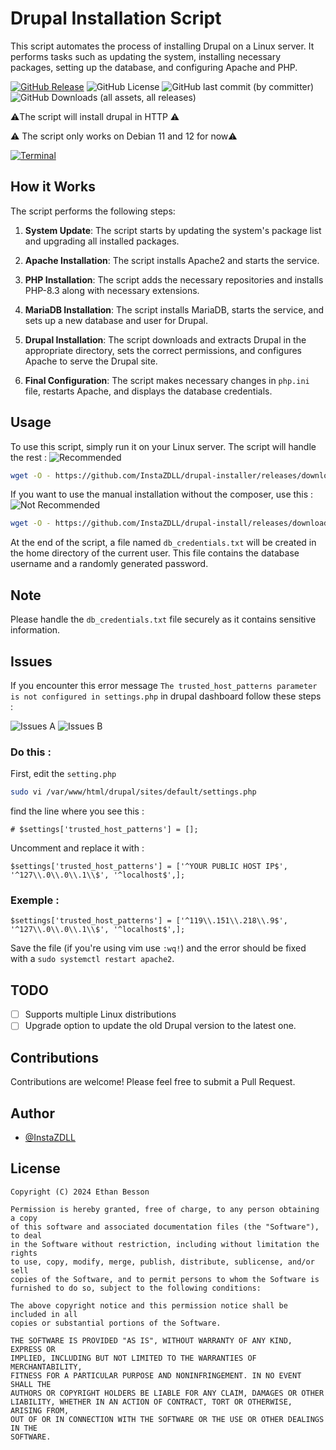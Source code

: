 # Drupal Installation Script

This script automates the process of installing Drupal on a Linux server. It performs tasks such as updating the system, installing necessary packages, setting up the database, and configuring Apache and PHP.

[ ![GitHub Release](https://img.shields.io/github/v/release/InstaZDLL/drupal-install?style=for-the-badge)](https://img.shields.io/github/v/release/InstaZDLL/drupal-install?sort=date&display_name=release&style=for-the-badge
)  ![GitHub License](https://img.shields.io/github/license/InstaZDLL/drupal-install?style=for-the-badge) ![GitHub last commit (by committer)](https://img.shields.io/github/last-commit/InstaZDLL/drupal-install?style=for-the-badge) ![GitHub Downloads (all assets, all releases)](https://img.shields.io/github/downloads/InstaZDLL/drupal-install/total?style=for-the-badge&color=%230080ff)



⚠️The script will install drupal in HTTP ⚠️

⚠️ The script only works on Debian 11 and 12 for now⚠️ 

[![Terminal](https://badgen.net/badge/Status/tested/green?icon=terminal)](#)

## How it Works

The script performs the following steps:

1. **System Update**: The script starts by updating the system's package list and upgrading all installed packages.

2. **Apache Installation**: The script installs Apache2 and starts the service.

3. **PHP Installation**: The script adds the necessary repositories and installs PHP-8.3 along with necessary extensions.

4. **MariaDB Installation**: The script installs MariaDB, starts the service, and sets up a new database and user for Drupal.

5. **Drupal Installation**: The script downloads and extracts Drupal in the appropriate directory, sets the correct permissions, and configures Apache to serve the Drupal site.

6. **Final Configuration**: The script makes necessary changes in `php.ini` file, restarts Apache, and displays the database credentials.

## Usage

To use this script, simply run it on your Linux server. The script will handle the rest : ![Recommended](https://img.shields.io/static/v1?label=&message=Recommended&color=%2331BB12)

```bash
wget -O - https://github.com/InstaZDLL/drupal-installer/releases/download/v1.1.1/drupal-install-composer-apache2.sh | sudo bash
```

If you want to use the manual installation without the composer, use this : ![Not Recommended](https://img.shields.io/static/v1?label=&message=Not+Recommended&color=yellow)

```bash
wget -O - https://github.com/InstaZDLL/drupal-install/releases/download/v1.0.1/drupal-install.sh | sudo bash
```

At the end of the script, a file named `db_credentials.txt` will be created in the home directory of the current user. This file contains the database username and a randomly generated password.

## Note

Please handle the `db_credentials.txt` file securely as it contains sensitive information.

## Issues

If you encounter this error message `The trusted_host_patterns parameter is not configured in settings.php` in drupal dashboard follow these steps :

![Issues A](https://raw.githubusercontent.com/InstaZDLL/drupal-installer/main/images/ScreenshotA.png)
![Issues B](https://raw.githubusercontent.com/InstaZDLL/drupal-installer/main/images/ScreenshotB.png)

### Do this :

First, edit the `setting.php`

```bash
sudo vi /var/www/html/drupal/sites/default/settings.php
```

find the line where you see this :

`# $settings['trusted_host_patterns'] = [];`

Uncomment and replace it with :

`$settings['trusted_host_patterns'] = ['^YOUR PUBLIC HOST IP$', '^127\\.0\\.0\\.1\\$', '^localhost$',];`

### Exemple :
`$settings['trusted_host_patterns'] = ['^119\\.151\\.218\\.9$', '^127\\.0\\.0\\.1\\$', '^localhost$',];`

Save the file (if you're using vim use `:wq!`) and the error should be fixed with a `sudo systemctl restart apache2`.

## TODO

- [ ] Supports multiple Linux distributions
- [ ] Upgrade option to update the old Drupal version to the latest one.

## Contributions

Contributions are welcome! Please feel free to submit a Pull Request.

## Author

- [@InstaZDLL](https://github.com/InstaZDLL)


## License

```text
Copyright (C) 2024 Ethan Besson

Permission is hereby granted, free of charge, to any person obtaining a copy
of this software and associated documentation files (the "Software"), to deal
in the Software without restriction, including without limitation the rights
to use, copy, modify, merge, publish, distribute, sublicense, and/or sell
copies of the Software, and to permit persons to whom the Software is
furnished to do so, subject to the following conditions:

The above copyright notice and this permission notice shall be included in all
copies or substantial portions of the Software.

THE SOFTWARE IS PROVIDED "AS IS", WITHOUT WARRANTY OF ANY KIND, EXPRESS OR
IMPLIED, INCLUDING BUT NOT LIMITED TO THE WARRANTIES OF MERCHANTABILITY,
FITNESS FOR A PARTICULAR PURPOSE AND NONINFRINGEMENT. IN NO EVENT SHALL THE
AUTHORS OR COPYRIGHT HOLDERS BE LIABLE FOR ANY CLAIM, DAMAGES OR OTHER
LIABILITY, WHETHER IN AN ACTION OF CONTRACT, TORT OR OTHERWISE, ARISING FROM,
OUT OF OR IN CONNECTION WITH THE SOFTWARE OR THE USE OR OTHER DEALINGS IN THE
SOFTWARE.
```
[//]: # (These are reference links used in the body of this note and get stripped out when the markdown processor does its job. There is no need to format nicely because it shouldn't be seen. Thanks SO - http://stackoverflow.com/questions/4823468/store-comments-in-markdown-syntax)

   [dill]: <https://github.com/joemccann/dillinger>
   [git-repo-url]: <https://github.com/joemccann/dillinger.git>
   [john gruber]: <http://daringfireball.net>
   [df1]: <http://daringfireball.net/projects/markdown/>
   [markdown-it]: <https://github.com/markdown-it/markdown-it>
   [Ace Editor]: <http://ace.ajax.org>
   [node.js]: <http://nodejs.org>
   [Twitter Bootstrap]: <http://twitter.github.com/bootstrap/>
   [jQuery]: <http://jquery.com>
   [@tjholowaychuk]: <http://twitter.com/tjholowaychuk>
   [express]: <http://expressjs.com>
   [AngularJS]: <http://angularjs.org>
   [Gulp]: <http://gulpjs.com>

   [PlDb]: <https://github.com/joemccann/dillinger/tree/master/plugins/dropbox/README.md>
   [PlGh]: <https://github.com/joemccann/dillinger/tree/master/plugins/github/README.md>
   [PlGd]: <https://github.com/joemccann/dillinger/tree/master/plugins/googledrive/README.md>
   [PlOd]: <https://github.com/joemccann/dillinger/tree/master/plugins/onedrive/README.md>
   [PlMe]: <https://github.com/joemccann/dillinger/tree/master/plugins/medium/README.md>
   [PlGa]: <https://github.com/RahulHP/dillinger/blob/master/plugins/googleanalytics/README.md>
